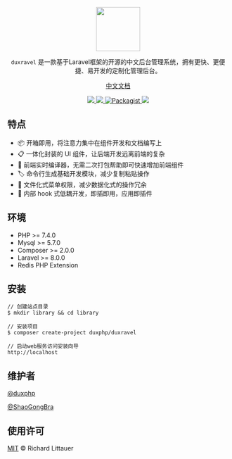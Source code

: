 <p align="center">
<a href="https://www.duxravel.com/">
    <img src="https://github.com/duxphp/CMSRavel/blob/main/resources/image/watermark.png?raw=true" width="100" height="100">
</a>

<p align="center"><code>duxravel</code> 是一款基于Laravel框架的开源的中文后台管理系统，拥有更快、更便捷、易开发的定制化管理后台。</p>

<p align="center">
<a href="https://www.duxravel.com">中文文档</a>
</p>

<p align="center">
    <a href="https://packagist.org/packages/duxphp/duxravel">
        <img src="https://img.shields.io/github/v/release/duxphp/Duxravel">
    </a>
    <a href="https://packagist.org/packages/duxphp/duxravel">
        <img src="https://img.shields.io/packagist/dt/duxphp/duxravel.svg?style=flat-square">
    </a>
    <a href="https://packagist.org/packages/duxphp/duxravel">
        <img src="https://img.shields.io/packagist/l/duxphp/duxravel.svg?maxAge=2592000&&style=flat-square" alt="Packagist">
    </a>
    <a href="https://github.com/laravel/laravel">
        <img src="https://img.shields.io/badge/dependence-laravel 8-red?style=flat-square">
    </a>
</p>


## 特点
- 📦 开箱即用，将注意力集中在组件开发和文档编写上
- 📋 一体化封装的 UI 组件，让后端开发远离前端的复杂
- 📱 前端实时编译器，无需二次打包帮助即可快速增加前端组件
- 🏷 命令行生成基础开发模块，减少复制粘贴操作
- 🎨 文件化式菜单权限，减少数据化式的操作冗余
- 📡 内部 hook 式低耦开发，即插即用，应用即插件


## 环境

- PHP >= 7.4.0
- Mysql >= 5.7.0
- Composer >= 2.0.0
- Laravel >= 8.0.0
- Redis PHP Extension

## 安装

```shell
// 创建站点目录
$ mkdir library && cd library

// 安装项目
$ composer create-project duxphp/duxravel

// 启动web服务访问安装向导
http://localhost
```

## 维护者

[@duxphp](https://github.com/duxphp)

[@ShaoGongBra](https://github.com/ShaoGongBra)



## 使用许可

[MIT](LICENSE) © Richard Littauer
